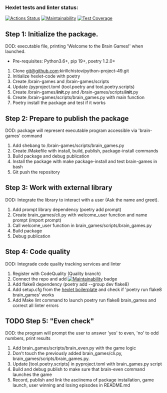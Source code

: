 ### Hexlet tests and linter status:
[![Actions Status](https://github.com/kirillchistov/python-project-49/actions/workflows/hexlet-check.yml/badge.svg)](https://github.com/kirillchistov/python-project-49/actions)
[![Maintainability](https://api.codeclimate.com/v1/badges/d922981a966fe718675c/maintainability)](https://codeclimate.com/github/kirillchistov/python-project-49/maintainability)
[![Test Coverage](https://api.codeclimate.com/v1/badges/d922981a966fe718675c/test_coverage)](https://codeclimate.com/github/kirillchistov/python-project-49/test_coverage)

## Step 1: Initialize the package. 
DOD: executable file, printing 'Welcome to the Brain Games!' when launched.
- Pre-requisites: Python3.6+, pip 19+, poetry 1.2.0+
1. Clone git@github.com:kirillchistov/python-project-49.git
2. Initialize hexlet-code with poetry
3. Create /brain-games and /brain-games/scripts
4. Update /pyproject.toml (tool.poetry and tool.poetry.scripts)
5. Create /brain-games/__init__.py and /brain-games/scripts/__init__.py
6. Create /brain-games/scripts/brain_games.py with main function
7. Poetry install the package and test if it works

## Step 2: Prepare to publish the package
DOD: package will represent executable program accessible via 'brain-games' command
1. Add shebang to /brain-games/scripts/brain_games.py
2. Create /Makefile with install, build, publish, package-install commands
3. Build package and debug publication
4. Install the package with make package-install and test brain-games in bash
5. Git push the repository

## Step 3: Work with external library
DOD: Integrate the library to interact with a user (Ask the name and greet).
1. Add prompt library dependency (poetry add prompt)
2. Create brain_games/cli.py with welcome_user function and name prompt (import prompt)
3. Call welcome_user function in brain_games/scripts/brain_games.py
4. Build package
5. Debug publication

## Step 4: Code quality
DOD: Integrade code quality tracking services and linter
1. Register with CodeQuality (Quality branch)
2. Connect the repo and add [![Maintainability](https://api.codeclimate.com/v1/badges/d922981a966fe718675c/maintainability)](https://codeclimate.com/github/kirillchistov/python-project-49/maintainability) badge
3. Add flake8 dependency (poetry add --group dev flake8)
4. Add setup.cfg from the [hexlet boilerplate](https://github.com/hexlet-boilerplates/python-package/blob/main/setup.cfg) and check if 'poetry run flake8 brain_games' works
5. Add Make lint command to launch poetry run flake8 brain_games and correct all linter errors

## TODO Step 5: "Even check"
DOD: the program will prompt the user to answer 'yes' to even, 'no' to odd numbers, print results
1. Add brain_games/scripts/brain_even.py with the game logic
2. Don't touch the previously added brain_games/cli.py, brain_games/scripts/brain_games.py.
3. Update [tool.poetry.scripts] in pyproject.toml with brain_games.py script
4. Build and debug publish to make sure that brain-even command launches the game
5. Record, publish and link the asciinema of package installation, game launch, user winning and losing episodes in README.md